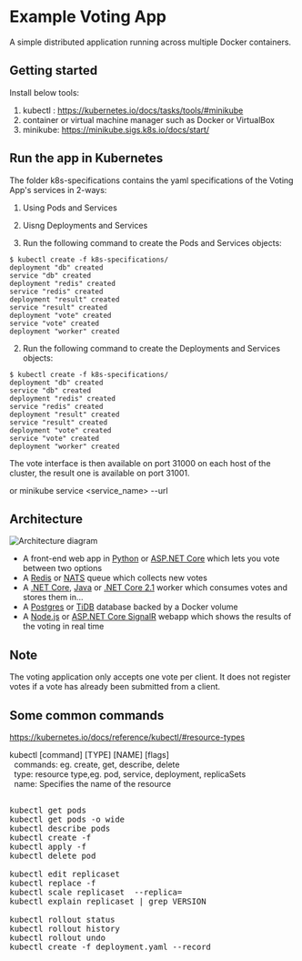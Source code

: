 Example Voting App
=========

A simple distributed application running across multiple Docker containers.

Getting started
---------------
Install below tools:
1. kubectl  : https://kubernetes.io/docs/tasks/tools/#minikube
2. container or virtual machine manager such as Docker or VirtualBox
3. minikube:  https://minikube.sigs.k8s.io/docs/start/

Run the app in Kubernetes
-------------------------

The folder k8s-specifications contains the yaml specifications of the Voting App's services in 2-ways:
1. Using Pods and Services
2. Uisng Deployments and Services

1. Run the following command to create the Pods and Services objects:
```
$ kubectl create -f k8s-specifications/
deployment "db" created
service "db" created
deployment "redis" created
service "redis" created
deployment "result" created
service "result" created
deployment "vote" created
service "vote" created
deployment "worker" created
```
2. Run the following command to create the Deployments and Services objects:
```
$ kubectl create -f k8s-specifications/
deployment "db" created
service "db" created
deployment "redis" created
service "redis" created
deployment "result" created
service "result" created
deployment "vote" created
service "vote" created
deployment "worker" created
```
The vote interface is then available on port 31000 on each host of the cluster, the result one is available on port 31001.

or minikube service <service_name> --url

Architecture
-----

![Architecture diagram](architecture.png)

* A front-end web app in [Python](/vote) or [ASP.NET Core](/vote/dotnet) which lets you vote between two options
* A [Redis](https://hub.docker.com/_/redis/) or [NATS](https://hub.docker.com/_/nats/) queue which collects new votes
* A [.NET Core](/worker/src/Worker), [Java](/worker/src/main) or [.NET Core 2.1](/worker/dotnet) worker which consumes votes and stores them in…
* A [Postgres](https://hub.docker.com/_/postgres/) or [TiDB](https://hub.docker.com/r/dockersamples/tidb/tags/) database backed by a Docker volume
* A [Node.js](/result) or [ASP.NET Core SignalR](/result/dotnet) webapp which shows the results of the voting in real time


Note
----

The voting application only accepts one vote per client. It does not register votes if a vote has already been submitted from a client.

Some common commands 
----
https://kubernetes.io/docs/reference/kubectl/#resource-types
 
kubectl [command] [TYPE] [NAME] [flags] <br />
$~$  commands: eg. create, get, describe, delete <br />
$~$  type: resource type,eg. pod, service, deployment, replicaSets <br />
$~$  name: Specifies the name of the resource <br />
<pre>  
kubectl get pods
kubectl get pods -o wide
kubectl describe pods <name>
kubectl create -f <file.yaml>
kubectl apply -f <file.yaml>
kubectl delete pod <name>

kubectl edit replicaset <name>
kubectl replace -f <replica_config.yaml>
kubectl scale replicaset <replicaSet_name> --replica=<number>
kubectl explain replicaset | grep VERSION

kubectl rollout status <deployment_name>
kubectl rollout history <deployment_nname>
kubectl rollout undo <deployment_name>
kubectl create -f deployment.yaml --record 
</pre>



